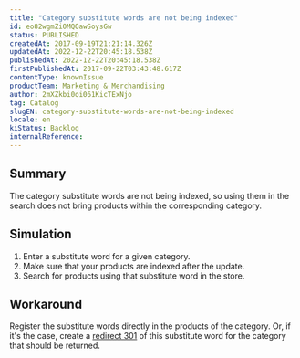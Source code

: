 ```yaml
---
title: "Category substitute words are not being indexed"
id: eo82wgmZi0MQOawSoysGw
status: PUBLISHED
createdAt: 2017-09-19T21:21:14.326Z
updatedAt: 2022-12-22T20:45:18.538Z
publishedAt: 2022-12-22T20:45:18.538Z
firstPublishedAt: 2017-09-22T03:43:48.617Z
contentType: knownIssue
productTeam: Marketing & Merchandising
author: 2mXZkbi0oi061KicTExNjo
tag: Catalog
slugEN: category-substitute-words-are-not-being-indexed
locale: en
kiStatus: Backlog
internalReference: 
---
```


## Summary

The category substitute words are not being indexed, so using them in the search does not bring products within the corresponding category.

## Simulation

1. Enter a substitute word for a given category.
2. Make sure that your products are indexed after the update.
3. Search for products using that substitute word in the store.

## Workaround

Register the substitute words directly in the products of the category. Or, if it's the case, create a [redirect 301](/en/faq/what-is-url-mapping-301-redirect) of this substitute word for the category that should be returned.

